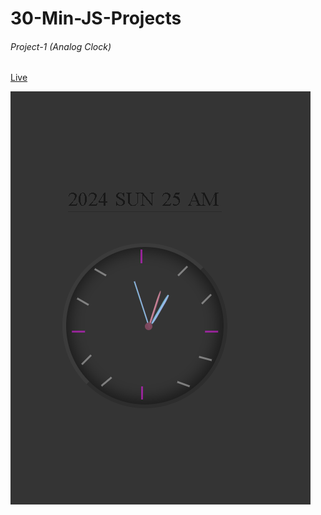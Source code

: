 # 30-Min-JS-Projects

###### Project-1 (Analog Clock)

[Live](https://analog-clock-tamana.netlify.app/)

![Analog Clock](<IMG/Analog Clock.png>)

